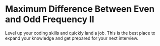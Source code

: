 # Maximum Difference Between Even and Odd Frequency II

Level up your coding skills and quickly land a job. This is the best place to expand your knowledge and get prepared for your next interview.